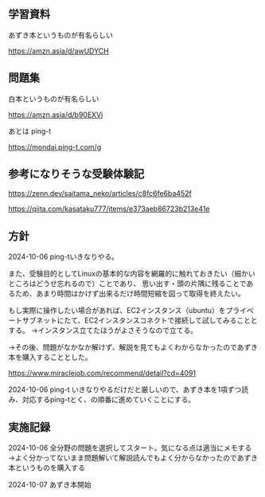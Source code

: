 ## 学習資料
あずき本というものが有名らしい

https://amzn.asia/d/awUDYCH

## 問題集
白本というものが有名らしい

https://amzn.asia/d/b90EXVj

あとは ping-t 

https://mondai.ping-t.com/g

## 参考になりそうな受験体験記

https://zenn.dev/saitama_neko/articles/c8fc6fe6ba452f

https://qiita.com/kasataku777/items/e373aeb86723b213e41e

## 方針
2024-10-06 ping-tいきなりやる。

また、受験目的としてLinuxの基本的な内容を網羅的に触れておきたい（細かいところはどうせ忘れるので）ことであり、
思い出す・頭の片隅に残ることであるため、あまり時間はかけず出来るだけ時間短縮を図って取得を終えたい。

もし実際に操作したい場合があれば、EC2インスタンス（ubuntu）をプライベートサブネットにたて、EC2インスタンスコネクトで接続して試してみることとする。
→インスタンス立てたほうがよさそうなので立てる。

→その後、問題がなかなか解けず、解説を見てもよくわからなかったのであずき本を購入することとした。

https://www.miraclejob.com/recommend/detail?cd=4091

2024-10-06 ping-t いきなりやるだけだと厳しいので、あずき本を1項ずつ読み、対応するping-tとく、の順番に進めていくことにする。

## 実施記録

2024-10-06
全分野の問題を選択してスタート。気になる点は適当にメモする
→よく分かってないまま問題解いて解説読んでもよく分からなかったのであずき本というものを購入する

2024-10-07
あずき本開始
